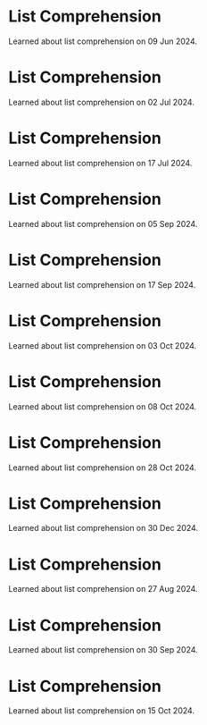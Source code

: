 # List Comprehension
Learned about list comprehension on 09 Jun 2024.

# List Comprehension
Learned about list comprehension on 02 Jul 2024.

# List Comprehension
Learned about list comprehension on 17 Jul 2024.

# List Comprehension
Learned about list comprehension on 05 Sep 2024.

# List Comprehension
Learned about list comprehension on 17 Sep 2024.

# List Comprehension
Learned about list comprehension on 03 Oct 2024.

# List Comprehension
Learned about list comprehension on 08 Oct 2024.

# List Comprehension
Learned about list comprehension on 28 Oct 2024.

# List Comprehension
Learned about list comprehension on 30 Dec 2024.

# List Comprehension
Learned about list comprehension on 27 Aug 2024.

# List Comprehension
Learned about list comprehension on 30 Sep 2024.

# List Comprehension
Learned about list comprehension on 15 Oct 2024.

